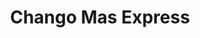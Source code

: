 ---
title: "Chango Mas Express"
url: /ciudad-autonoma-de-buenos-aires/chango-mas-express-avenida-eva-peron/
shop: Supermarkt
---